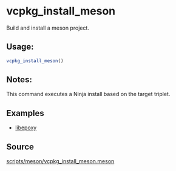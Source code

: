 # vcpkg_install_meson

Build and install a meson project.

## Usage:
```cmake
vcpkg_install_meson()
```

## Notes:
This command executes a Ninja install based on the target triplet.

## Examples

* [libepoxy](https://github.com/Microsoft/vcpkg/blob/master/ports/libepoxy/portfile.cmake)

## Source
[scripts/meson/vcpkg_install_meson.meson](https://github.com/Microsoft/vcpkg/blob/master/scripts/cmake/vcpkg_install_meson.cmake)

